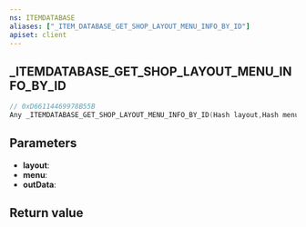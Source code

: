 ```yaml
---
ns: ITEMDATABASE
aliases: ["_ITEM_DATABASE_GET_SHOP_LAYOUT_MENU_INFO_BY_ID"]
apiset: client
---
```

## _ITEMDATABASE_GET_SHOP_LAYOUT_MENU_INFO_BY_ID

```c
// 0xD66114469978B55B
Any _ITEMDATABASE_GET_SHOP_LAYOUT_MENU_INFO_BY_ID(Hash layout,Hash menu,Any* outData);
```


## Parameters
* **layout**:
* **menu**:
* **outData**:

## Return value

